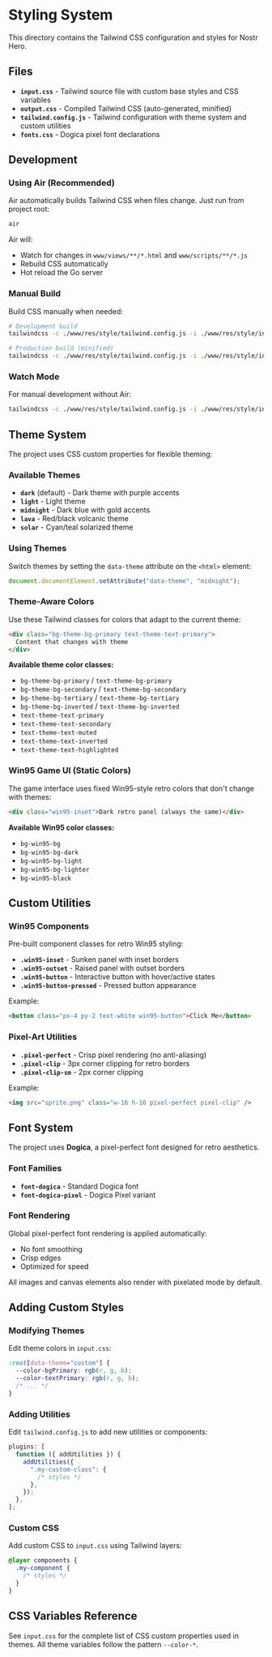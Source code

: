 # Styling System

This directory contains the Tailwind CSS configuration and styles for Nostr Hero.

## Files

- **`input.css`** - Tailwind source file with custom base styles and CSS variables
- **`output.css`** - Compiled Tailwind CSS (auto-generated, minified)
- **`tailwind.config.js`** - Tailwind configuration with theme system and custom utilities
- **`fonts.css`** - Dogica pixel font declarations

## Development

### Using Air (Recommended)

Air automatically builds Tailwind CSS when files change. Just run from project root:

```bash
air
```

Air will:

- Watch for changes in `www/views/**/*.html` and `www/scripts/**/*.js`
- Rebuild CSS automatically
- Hot reload the Go server

### Manual Build

Build CSS manually when needed:

```bash
# Development build
tailwindcss -c ./www/res/style/tailwind.config.js -i ./www/res/style/input.css -o ./www/res/style/output.css

# Production build (minified)
tailwindcss -c ./www/res/style/tailwind.config.js -i ./www/res/style/input.css -o ./www/res/style/output.css --minify
```

### Watch Mode

For manual development without Air:

```bash
tailwindcss -c ./www/res/style/tailwind.config.js -i ./www/res/style/input.css -o ./www/res/style/output.css --watch
```

## Theme System

The project uses CSS custom properties for flexible theming:

### Available Themes

- **`dark`** (default) - Dark theme with purple accents
- **`light`** - Light theme
- **`midnight`** - Dark blue with gold accents
- **`lava`** - Red/black volcanic theme
- **`solar`** - Cyan/teal solarized theme

### Using Themes

Switch themes by setting the `data-theme` attribute on the `<html>` element:

```javascript
document.documentElement.setAttribute("data-theme", "midnight");
```

### Theme-Aware Colors

Use these Tailwind classes for colors that adapt to the current theme:

```html
<div class="bg-theme-bg-primary text-theme-text-primary">
  Content that changes with theme
</div>
```

**Available theme color classes:**

- `bg-theme-bg-primary` / `text-theme-bg-primary`
- `bg-theme-bg-secondary` / `text-theme-bg-secondary`
- `bg-theme-bg-tertiary` / `text-theme-bg-tertiary`
- `bg-theme-bg-inverted` / `text-theme-bg-inverted`
- `text-theme-text-primary`
- `text-theme-text-secondary`
- `text-theme-text-muted`
- `text-theme-text-inverted`
- `text-theme-text-highlighted`

### Win95 Game UI (Static Colors)

The game interface uses fixed Win95-style retro colors that don't change with themes:

```html
<div class="win95-inset">Dark retro panel (always the same)</div>
```

**Available Win95 color classes:**

- `bg-win95-bg`
- `bg-win95-bg-dark`
- `bg-win95-bg-light`
- `bg-win95-bg-lighter`
- `bg-win95-black`

## Custom Utilities

### Win95 Components

Pre-built component classes for retro Win95 styling:

- **`.win95-inset`** - Sunken panel with inset borders
- **`.win95-outset`** - Raised panel with outset borders
- **`.win95-button`** - Interactive button with hover/active states
- **`.win95-button-pressed`** - Pressed button appearance

Example:

```html
<button class="px-4 py-2 text-white win95-button">Click Me</button>
```

### Pixel-Art Utilities

- **`.pixel-perfect`** - Crisp pixel rendering (no anti-aliasing)
- **`.pixel-clip`** - 3px corner clipping for retro borders
- **`.pixel-clip-sm`** - 2px corner clipping

Example:

```html
<img src="sprite.png" class="w-16 h-16 pixel-perfect pixel-clip" />
```

## Font System

The project uses **Dogica**, a pixel-perfect font designed for retro aesthetics.

### Font Families

- **`font-dogica`** - Standard Dogica font
- **`font-dogica-pixel`** - Dogica Pixel variant

### Font Rendering

Global pixel-perfect font rendering is applied automatically:

- No font smoothing
- Crisp edges
- Optimized for speed

All images and canvas elements also render with pixelated mode by default.

## Adding Custom Styles

### Modifying Themes

Edit theme colors in `input.css`:

```css
:root[data-theme="custom"] {
  --color-bgPrimary: rgb(r, g, b);
  --color-textPrimary: rgb(r, g, b);
  /* ... */
}
```

### Adding Utilities

Edit `tailwind.config.js` to add new utilities or components:

```javascript
plugins: [
  function ({ addUtilities }) {
    addUtilities({
      ".my-custom-class": {
        /* styles */
      },
    });
  },
];
```

### Custom CSS

Add custom CSS to `input.css` using Tailwind layers:

```css
@layer components {
  .my-component {
    /* styles */
  }
}
```

## CSS Variables Reference

See `input.css` for the complete list of CSS custom properties used in themes. All theme variables follow the pattern `--color-*`.
